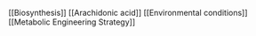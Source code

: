 [[Biosynthesis]]
[[Arachidonic acid]]
[[Environmental conditions]]
[[Metabolic Engineering Strategy]]
